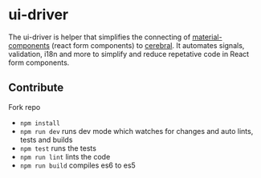 # ui-driver

The ui-driver is helper that simplifies the connecting of [material-components](http://garth.github.io/material-components) (react form components) to [cerebral](http://www.cerebraljs.com/). It automates signals, validation, i18n and more to simplify and reduce repetative code in React form components.

## Contribute

Fork repo

* `npm install`
* `npm run dev` runs dev mode which watches for changes and auto lints, tests and builds
* `npm test` runs the tests
* `npm run lint` lints the code
* `npm run build` compiles es6 to es5
